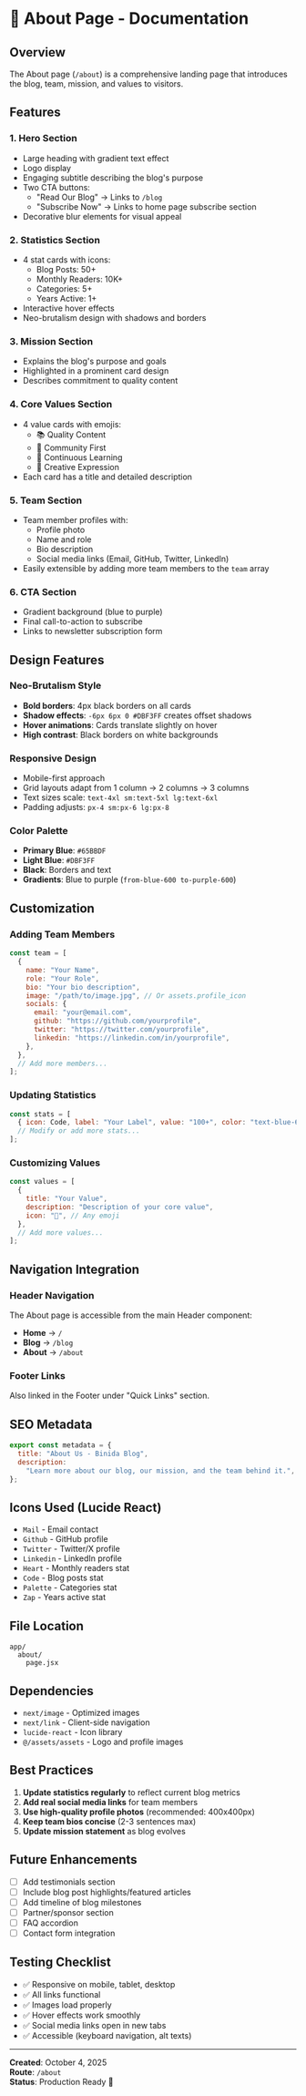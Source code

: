 # 📄 About Page - Documentation

## Overview

The About page (`/about`) is a comprehensive landing page that introduces the blog, team, mission, and values to visitors.

## Features

### 1. **Hero Section**

- Large heading with gradient text effect
- Logo display
- Engaging subtitle describing the blog's purpose
- Two CTA buttons:
  - "Read Our Blog" → Links to `/blog`
  - "Subscribe Now" → Links to home page subscribe section
- Decorative blur elements for visual appeal

### 2. **Statistics Section**

- 4 stat cards with icons:
  - Blog Posts: 50+
  - Monthly Readers: 10K+
  - Categories: 5+
  - Years Active: 1+
- Interactive hover effects
- Neo-brutalism design with shadows and borders

### 3. **Mission Section**

- Explains the blog's purpose and goals
- Highlighted in a prominent card design
- Describes commitment to quality content

### 4. **Core Values Section**

- 4 value cards with emojis:
  - 📚 Quality Content
  - 🤝 Community First
  - 🚀 Continuous Learning
  - 🎨 Creative Expression
- Each card has a title and detailed description

### 5. **Team Section**

- Team member profiles with:
  - Profile photo
  - Name and role
  - Bio description
  - Social media links (Email, GitHub, Twitter, LinkedIn)
- Easily extensible by adding more team members to the `team` array

### 6. **CTA Section**

- Gradient background (blue to purple)
- Final call-to-action to subscribe
- Links to newsletter subscription form

## Design Features

### Neo-Brutalism Style

- **Bold borders**: 4px black borders on all cards
- **Shadow effects**: `-6px 6px 0 #DBF3FF` creates offset shadows
- **Hover animations**: Cards translate slightly on hover
- **High contrast**: Black borders on white backgrounds

### Responsive Design

- Mobile-first approach
- Grid layouts adapt from 1 column → 2 columns → 3 columns
- Text sizes scale: `text-4xl sm:text-5xl lg:text-6xl`
- Padding adjusts: `px-4 sm:px-6 lg:px-8`

### Color Palette

- **Primary Blue**: `#65BBDF`
- **Light Blue**: `#DBF3FF`
- **Black**: Borders and text
- **Gradients**: Blue to purple (`from-blue-600 to-purple-600`)

## Customization

### Adding Team Members

```javascript
const team = [
  {
    name: "Your Name",
    role: "Your Role",
    bio: "Your bio description",
    image: "/path/to/image.jpg", // Or assets.profile_icon
    socials: {
      email: "your@email.com",
      github: "https://github.com/yourprofile",
      twitter: "https://twitter.com/yourprofile",
      linkedin: "https://linkedin.com/in/yourprofile",
    },
  },
  // Add more members...
];
```

### Updating Statistics

```javascript
const stats = [
  { icon: Code, label: "Your Label", value: "100+", color: "text-blue-600" },
  // Modify or add more stats...
];
```

### Customizing Values

```javascript
const values = [
  {
    title: "Your Value",
    description: "Description of your core value",
    icon: "🎯", // Any emoji
  },
  // Add more values...
];
```

## Navigation Integration

### Header Navigation

The About page is accessible from the main Header component:

- **Home** → `/`
- **Blog** → `/blog`
- **About** → `/about`

### Footer Links

Also linked in the Footer under "Quick Links" section.

## SEO Metadata

```javascript
export const metadata = {
  title: "About Us - Binida Blog",
  description:
    "Learn more about our blog, our mission, and the team behind it.",
};
```

## Icons Used (Lucide React)

- `Mail` - Email contact
- `Github` - GitHub profile
- `Twitter` - Twitter/X profile
- `Linkedin` - LinkedIn profile
- `Heart` - Monthly readers stat
- `Code` - Blog posts stat
- `Palette` - Categories stat
- `Zap` - Years active stat

## File Location

```
app/
  about/
    page.jsx
```

## Dependencies

- `next/image` - Optimized images
- `next/link` - Client-side navigation
- `lucide-react` - Icon library
- `@/assets/assets` - Logo and profile images

## Best Practices

1. **Update statistics regularly** to reflect current blog metrics
2. **Add real social media links** for team members
3. **Use high-quality profile photos** (recommended: 400x400px)
4. **Keep team bios concise** (2-3 sentences max)
5. **Update mission statement** as blog evolves

## Future Enhancements

- [ ] Add testimonials section
- [ ] Include blog post highlights/featured articles
- [ ] Add timeline of blog milestones
- [ ] Partner/sponsor section
- [ ] FAQ accordion
- [ ] Contact form integration

## Testing Checklist

- ✅ Responsive on mobile, tablet, desktop
- ✅ All links functional
- ✅ Images load properly
- ✅ Hover effects work smoothly
- ✅ Social media links open in new tabs
- ✅ Accessible (keyboard navigation, alt texts)

---

**Created**: October 4, 2025  
**Route**: `/about`  
**Status**: Production Ready 🚀
